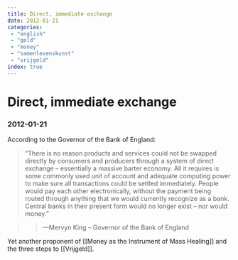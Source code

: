 ```yaml
---
title: Direct, immediate exchange
date: 2012-01-21
categories:
 - "english"
 - "geld"
 - "money"
 - "samenlevenskunst"
 - "vrijgeld"
index: true
---
```


# Direct, immediate exchange
### 2012-01-21

According to the Governor of the Bank of England:

> “There is no reason products and services could not be swapped directly by consumers and producers through a system of direct exchange – essentially a massive barter economy. All it requires is some commonly used unit of account and adequate computing power to make sure all transactions could be settled immediately. People would pay each other electronically, without the payment being routed through anything that we would currently recognize as a bank. Central banks in their present form would no longer exist – nor would money.”

> > —Mervyn King – Governor of the Bank of England

Yet another proponent of [[Money as the Instrument of Mass Healing]] and the three steps to [[Vrijgeld]].
